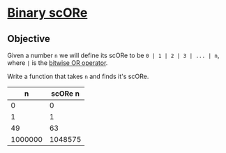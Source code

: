 # [Binary scORe](https://www.codewars.com/kata/binary-score "https://www.codewars.com/kata/56cafdabc8cfcc3ad4000a2b")

## Objective

Given a number `n` we will define its scORe to be `0 | 1 | 2 | 3 | ... | n`, where `|` is the [bitwise OR operator](https://en.wikipedia.org/wiki/Bitwise_operation#OR).

Write a function that takes `n` and finds it's scORe.

|    n    | scORe n |
| ------- | ------- |
| 0       | 0       |
| 1       | 1       |
| 49      | 63      |
| 1000000 | 1048575 |